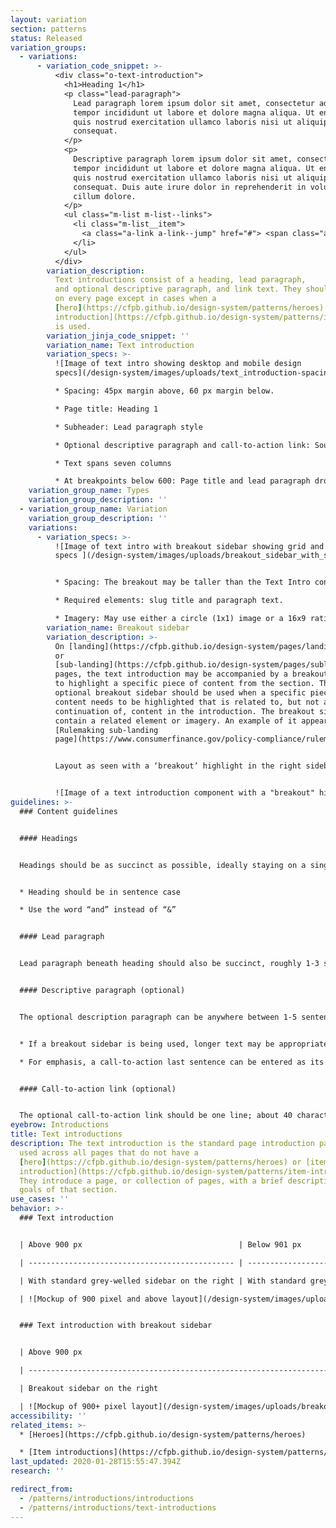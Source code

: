 ```yaml
---
layout: variation
section: patterns
status: Released
variation_groups:
  - variations:
      - variation_code_snippet: >-
          <div class="o-text-introduction">
            <h1>Heading 1</h1>
            <p class="lead-paragraph">
              Lead paragraph lorem ipsum dolor sit amet, consectetur adipiscing elit, sed do eiusmod
              tempor incididunt ut labore et dolore magna aliqua. Ut enim ad minim veniam,
              quis nostrud exercitation ullamco laboris nisi ut aliquip ex ea commodo
              consequat.
            </p>
            <p>
              Descriptive paragraph lorem ipsum dolor sit amet, consectetur adipiscing elit, sed do eiusmod
              tempor incididunt ut labore et dolore magna aliqua. Ut enim ad minim veniam,
              quis nostrud exercitation ullamco laboris nisi ut aliquip ex ea commodo
              consequat. Duis aute irure dolor in reprehenderit in voluptate velit esse
              cillum dolore.
            </p>
            <ul class="m-list m-list--links">
              <li class="m-list__item">
                <a class="a-link a-link--jump" href="#"> <span class="a-link__text">Call-to-action link</span> </a>
              </li>
            </ul>
          </div>
        variation_description:
          Text introductions consist of a heading, lead paragraph,
          and optional descriptive paragraph, and link text. They should be used
          on every page except in cases when a
          [hero](https://cfpb.github.io/design-system/patterns/heroes) or [item
          introduction](https://cfpb.github.io/design-system/patterns/item-introductions)
          is used.
        variation_jinja_code_snippet: ''
        variation_name: Text introduction
        variation_specs: >-
          ![Image of text intro showing desktop and mobile design
          specs](/design-system/images/uploads/text_introduction-spacing.png)

          * Spacing: 45px margin above, 60 px margin below.

          * Page title: Heading 1

          * Subheader: Lead paragraph style

          * Optional descriptive paragraph and call-to-action link: Source Sans 3 paragraph

          * Text spans seven columns

          * At breakpoints below 600: Page title and lead paragraph drop down one type size to make reading on smaller devices easier.
    variation_group_name: Types
    variation_group_description: ''
  - variation_group_name: Variation
    variation_group_description: ''
    variations:
      - variation_specs: >-
          ![Image of text intro with breakout sidebar showing grid and design
          specs ](/design-system/images/uploads/breakout_sidebar_with_specs.png)


          * Spacing: The breakout may be taller than the Text Intro content, in which case the margin beneath the breakout should be 60px.

          * Required elements: slug title and paragraph text.

          * Imagery: May use either a circle (1x1) image or a 16x9 ratio image.
        variation_name: Breakout sidebar
        variation_description: >-
          On [landing](https://cfpb.github.io/design-system/pages/landing-pages)
          or
          [sub-landing](https://cfpb.github.io/design-system/pages/sublanding-pages)
          pages, the text introduction may be accompanied by a breakout sidebar
          to highlight a specific piece of content from the section. The
          optional breakout sidebar should be used when a specific piece of
          content needs to be highlighted that is related to, but not a
          continuation of, content in the introduction. The breakout sidebar may
          contain a related element or imagery. An example of it appears on the
          [Rulemaking sub-landing
          page](https://www.consumerfinance.gov/policy-compliance/rulemaking/).


          Layout as seen with a ‘breakout’ highlight in the right sidebar area:


          ![Image of a text introduction component with a "breakout" highlight in the right sidebar](/design-system/images/uploads/breakout_sidebar.png)
guidelines: >-
  ### Content guidelines


  #### Headings


  Headings should be as succinct as possible, ideally staying on a single line at max column width; 35 characters or less.


  * Heading should be in sentence case

  * Use the word “and” instead of “&”


  #### Lead paragraph


  Lead paragraph beneath heading should also be succinct, roughly 1-3 sentences; 350 characters maximum. This paragraph should explain why the page exists (how does its content tie back to the CFPB mission?) and the value add to the user (what will they get out of the content on this page?).


  #### Descriptive paragraph (optional)


  The optional description paragraph can be anywhere between 1-5 sentences; 100-800 characters, depending on the needs of the page.


  * If a breakout sidebar is being used, longer text may be appropriate to help match the text introduction length to the sidebar length

  * For emphasis, a call-to-action last sentence can be entered as its own paragraph underneath this lead paragraph, either linked to a url or not


  #### Call-to-action link (optional)


  The optional call-to-action link should be one line; about 40 characters or less. Link content should follow [link guidelines](https://cfpb.github.io/design-system/components/links).
eyebrow: Introductions
title: Text introductions
description: The text introduction is the standard page introduction pattern
  used across all pages that do not have a
  [hero](https://cfpb.github.io/design-system/patterns/heroes) or [item
  introduction](https://cfpb.github.io/design-system/patterns/item-introductions).
  They introduce a page, or collection of pages, with a brief description of the
  goals of that section.
use_cases: ''
behavior: >-
  ### Text introduction


  | Above 900 px                                   | Below 901 px                                                                                   |

  | ---------------------------------------------- | ---------------------------------------------------------------------------------------------- |

  | With standard grey-welled sidebar on the right | With standard grey-welled sidebar stacked to prefooter                                         |

  | ![Mockup of 900 pixel and above layout](/design-system/images/uploads/text_introduction_breakpoint_large.png)                                            | ![Mockup of 901 pixel and below layout](/design-system/images/uploads/text_introduction_breakpoint_small.png)|


  ### Text introduction with breakout sidebar


  | Above 900 px                                                                          | Below 901 px                                                                                   |

  | ------------------------------------------------------------------------------------- | ---------------------------------------------------------------------------------------------- |

  | Breakout sidebar on the right                                                         | Breakout sidebar stacked immediately after text intro                                          |

  | ![Mockup of 900+ pixel layout](/design-system/images/uploads/breakout_sidebar_breakpoint_large.png) | ![Mockup of 900 pixel and below layout](/design-system/images/uploads/breakout_sidebar_breakpoint_small.png) |
accessibility: ''
related_items: >-
  * [Heroes](https://cfpb.github.io/design-system/patterns/heroes)

  * [Item introductions](https://cfpb.github.io/design-system/patterns/item-introductions)
last_updated: 2020-01-28T15:55:47.394Z
research: ''

redirect_from:
  - /patterns/introductions/introductions
  - /patterns/introductions/text-introductions
---
```

